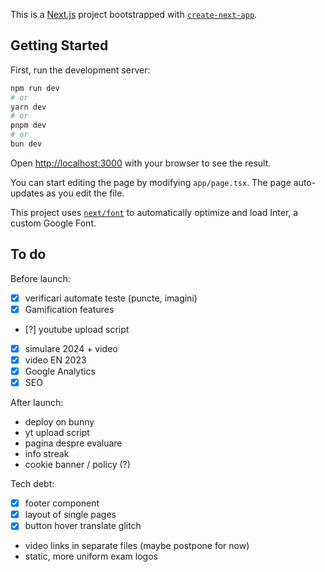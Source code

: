 This is a [Next.js](https://nextjs.org/) project bootstrapped with [`create-next-app`](https://github.com/vercel/next.js/tree/canary/packages/create-next-app).

## Getting Started

First, run the development server:

```bash
npm run dev
# or
yarn dev
# or
pnpm dev
# or
bun dev
```

Open [http://localhost:3000](http://localhost:3000) with your browser to see the result.

You can start editing the page by modifying `app/page.tsx`. The page auto-updates as you edit the file.

This project uses [`next/font`](https://nextjs.org/docs/basic-features/font-optimization) to automatically optimize and load Inter, a custom Google Font.

## To do

Before launch:

- [x] verificari automate teste (puncte, imagini)
- [x] Gamification features
- [?] youtube upload script
- [x] simulare 2024 + video
- [x] video EN 2023
- [x] Google Analytics
- [x] SEO

After launch:

- deploy on bunny
- yt upload script
- pagina despre evaluare
- info streak
- cookie banner / policy (?)

Tech debt:

- [x] footer component
- [x] layout of single pages
- [x] button hover translate glitch
- video links in separate files (maybe postpone for now)
- static, more uniform exam logos

